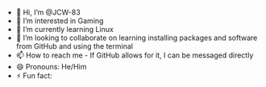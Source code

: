 - 👋 Hi, I’m @JCW-83
- 👀 I’m interested in Gaming
- 🌱 I’m currently learning Linux
- 💞️ I’m looking to collaborate on learning installing packages and software from GitHub and using the terminal 
- 📫 How to reach me - If GitHub allows for it, I can be messaged directly
- 😄 Pronouns: He/Him
- ⚡ Fun fact:

<!---
JCW-83/JCW-83 is a ✨ special ✨ repository because its `README.md` (this file) appears on your GitHub profile.
You can click the Preview link to take a look at your changes.
--->
